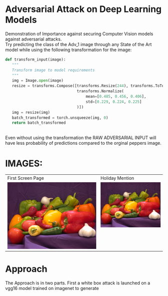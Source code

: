 # Adversarial Attack on Deep Learning Models
 Demonstration of Importance against securing Computer Vision models against adversarial attacks.
 <br>
 Try predicting the class of the Adv_1 image through any State of the Art model while using the following transformation for the image:
 <br>
 ```python
 def transform_input(image):
    """
    Transform image to model requirements
    """
    img = Image.open(image)
    resize = transforms.Compose([transforms.Resize(244), transforms.ToTensor(),
                                 transforms.Normalize(
                                     mean=[0.485, 0.456, 0.406],
                                     std=[0.229, 0.224, 0.225]
                                 )])
    img = resize(img)
    batch_transformed = torch.unsqueeze(img, 0)
    return batch_transformed
 ```
 <br>
 Even without using the transformation the RAW ADVERSARIAL INPUT will have less probability of predictions compared to the orginal peppers image.
 <br>
 
 
 # IMAGES:
 <table>
  <tr>
    <td>First Screen Page</td>
     <td>Holiday Mention</td>
  </tr>
  <tr>
    <td valign="top"><img src="/peppers.jpg"></td>
    <td valign="top"><img src="/Adv_1.jpg"></td>
  </tr>
 </table>
 
 
 # Approach
 The Approach is in two parts. First a white box attack is launched on a vgg16 model trained on imagenet to generate
